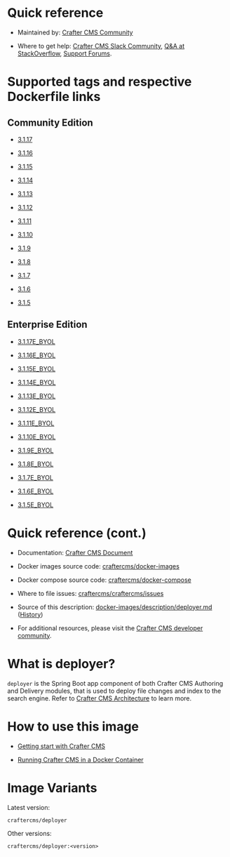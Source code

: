 # Quick reference

* Maintained by: [Crafter CMS Community](https://github.com/craftercms)

* Where to get help: [Crafter CMS Slack Community](https://craftercms.slack.com/join/shared_invite/enQtNDg0NzI3NzA0NjMwLWZmMGQzMDViMzA5NDE1YjMzM2M1N2JlOWJlZDA1MjA2MGJlZjgzNDVlMmI5ODQxNmNjMWQ3NzA5ZWNkN2UxOWE), [Q&A at StackOverflow](https://stackoverflow.com/questions/tagged/crafter-cms), [Support Forums](https://groups.google.com/forum/#!forum/craftercms).

# Supported tags and respective Dockerfile links

## Community Edition

* [3.1.17](https://github.com/craftercms/docker-images/blob/v3.1.17/images/deployer/Dockerfile)

* [3.1.16](https://github.com/craftercms/docker-images/blob/v3.1.16/images/deployer/Dockerfile)

* [3.1.15](https://github.com/craftercms/docker-images/blob/v3.1.15/images/deployer/Dockerfile)

* [3.1.14](https://github.com/craftercms/docker-images/blob/v3.1.14/images/deployer/Dockerfile)

* [3.1.13](https://github.com/craftercms/docker-images/blob/v3.1.13/images/deployer/Dockerfile)

* [3.1.12](https://github.com/craftercms/docker-images/blob/v3.1.12/images/deployer/Dockerfile)

* [3.1.11](https://github.com/craftercms/docker-images/blob/v3.1.11/images/deployer/Dockerfile)

* [3.1.10](https://github.com/craftercms/docker-images/blob/v3.1.10/images/deployer/Dockerfile)

* [3.1.9](https://github.com/craftercms/docker-images/blob/v3.1.9/images/deployer/Dockerfile)

* [3.1.8](https://github.com/craftercms/docker-images/blob/v3.1.8/images/deployer/Dockerfile)

* [3.1.7](https://github.com/craftercms/docker-images/blob/v3.1.7/images/deployer/Dockerfile)

* [3.1.6](https://github.com/craftercms/docker-images/blob/v3.1.6/images/deployer/Dockerfile)

* [3.1.5](https://github.com/craftercms/docker-images/blob/v3.1.5/images/deployer/Dockerfile)

## Enterprise Edition

* [3.1.17E_BYOL](https://github.com/craftercms/docker-images/blob/v3.1.17/images/deployer/Dockerfile)

* [3.1.16E_BYOL](https://github.com/craftercms/docker-images/blob/v3.1.16/images/deployer/Dockerfile)

* [3.1.15E_BYOL](https://github.com/craftercms/docker-images/blob/v3.1.15/images/deployer/Dockerfile)

* [3.1.14E_BYOL](https://github.com/craftercms/docker-images/blob/v3.1.14/images/deployer/Dockerfile)

* [3.1.13E_BYOL](https://github.com/craftercms/docker-images/blob/v3.1.13/images/deployer/Dockerfile)

* [3.1.12E_BYOL](https://github.com/craftercms/docker-images/blob/v3.1.12/images/deployer/Dockerfile)

* [3.1.11E_BYOL](https://github.com/craftercms/docker-images/blob/v3.1.11/images/deployer/Dockerfile)

* [3.1.10E_BYOL](https://github.com/craftercms/docker-images/blob/v3.1.10/images/deployer/Dockerfile)

* [3.1.9E_BYOL](https://github.com/craftercms/docker-images/blob/v3.1.9/images/deployer/Dockerfile)

* [3.1.8E_BYOL](https://github.com/craftercms/docker-images/blob/v3.1.8/images/deployer/Dockerfile)

* [3.1.7E_BYOL](https://github.com/craftercms/docker-images/blob/v3.1.7/images/deployer/Dockerfile)

* [3.1.6E_BYOL](https://github.com/craftercms/docker-images/blob/v3.1.6/images/deployer/Dockerfile)

* [3.1.5E_BYOL](https://github.com/craftercms/docker-images/blob/v3.1.5/images/deployer/Dockerfile)

# Quick reference (cont.)

* Documentation: [Crafter CMS Document](https://docs.craftercms.org)

* Docker images source code: [craftercms/docker-images](https://github.com/craftercms/docker-images)

* Docker compose source code: [craftercms/docker-compose](https://github.com/craftercms/docker-compose)

* Where to file issues: [craftercms/craftercms/issues](https://github.com/craftercms/craftercms/issues)

* Source of this description: [docker-images/description/deployer.md](https://github.com/craftercms/docker-images/tree/master/description/deployer.md) ([History](https://github.com/craftercms/docker-images/commits/master/description/deployer.md))

* For additional resources, please visit the [Crafter CMS developer community](http://craftercms.org/).

# What is deployer?

`deployer` is the Spring Boot app component of both Crafter CMS Authoring and Delivery modules, that is used to deploy file changes and index to the search engine. Refer to [Crafter CMS Architecture](https://docs.craftercms.org/current/by-role/architect/index.html) to learn more.

# How to use this image

* [Getting start with Crafter CMS](https://docs.craftercms.org/current/getting-started/index.html)

* [Running Crafter CMS in a Docker Container](https://docs.craftercms.org/current/getting-started/index.html#run-craftercms-in-docker)

# Image Variants

Latest version:

```
craftercms/deployer
```

Other versions:

```
craftercms/deployer:<version>
```
